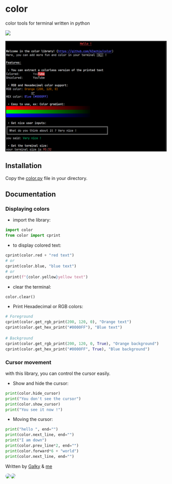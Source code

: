 # color
color tools for terminal written in python

<img src="https://skillicons.dev/icons?i=py&perline=12" />

![image](screenshot.PNG)

## Installation

Copy the [color.py](https://github.com/AZachia/color/blob/main/color.py) file in your directory.

## Documentation
### Displaying colors

 - import the library:
```python
import color
from color import cprint
```

 - to display colored text:
```python
cprint(color.red + "red text")
# or
cprint(color.blue, "blue text")
# or
cprint(f"{color.yellow}yellow text")
```

 - clear the terminal:

 ```python
color.clear()
```

 - Print Hexadecimal or RGB colors:

```python
# Foreground
cprint(color.get_rgb_print(200, 120, 0), "Orange text")
cprint(color.get_hex_print("#0000FF"), "Blue text")

# Background
cprint(color.get_rgb_print(200, 120, 0, True), "Orange background")
cprint(color.get_hex_print("#0000FF", True), "Blue background")
```

### Cursor movement

with this library, you can control the cursor easily.

 - Show and hide the cursor:
  ```python
print(color.hide_cursor)
print("You don't see the cursor")
print(color.show_cursor)
print("You see it now !")
```
- Moving the cursor:
 ```python
print("hello ", end="")
print(color.next_line, end="")
print("I am down")
print(color.prev_line*2, end="")
print(color.forward*6 + "world")
print(color.next_line, end="")
```



Written by [Galky](https://github.com/Gvlky) & [me](https://github.com/AZachia)

<img src="https://github.com/gvlky.png" width="60px;" style="border-radius:100px"/><img src="https://github.com/AZachia.png" width="60px;" style="border-radius:100px"/>